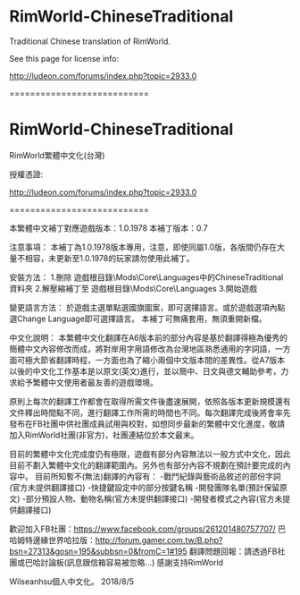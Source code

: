 RimWorld-ChineseTraditional
===========================

Traditional Chinese translation of RimWorld.

See this page for license info:

http://ludeon.com/forums/index.php?topic=2933.0

===========================

RimWorld-ChineseTraditional
===========================
RimWorld繁體中文化(台灣)

授權憑證:

http://ludeon.com/forums/index.php?topic=2933.0

===========================

本繁體中文補丁對應遊戲版本：1.0.1978
本補丁版本：0.7

注意事項：
本補丁為1.0.1978版本專用，注意，即使同屬1.0版，各版間仍存在大量不相容，未更新至1.0.1978的玩家請勿使用此補丁。

安裝方法：
1.刪除 遊戲根目錄\Mods\Core\Languages中的ChineseTraditional資料夾
2.解壓縮補丁至 遊戲根目錄\Mods\Core\Languages
3.開始遊戲

變更語言方法：
於遊戲主選單點選國旗圖案，即可選擇語言。或於遊戲選項內點選Change Language即可選擇語言。
本補丁可無痛套用，無須重開新檔。


中文化說明：
本繁體中文化翻譯在A6版本前的部分內容是基於翻譯得極為優秀的簡體中文內容修改而成，將對岸用字用語修改為台灣地區熟悉通用的字詞語，一方面可極大節省翻譯時程，一方面也為了縮小兩個中文版本間的差異性。從A7版本以後的中文化工作基本是以原文(英文)進行，並以簡中、日文與德文輔助參考，力求給予繁體中文使用者最友善的遊戲環境。

原則上每次的翻譯工作都會在取得所需文件後盡速展開，依照各版本更新規模還有文件釋出時間點不同，進行翻譯工作所需的時間也不同。每次翻譯完成後將會率先發布在FB社團中供社團成員試用與校對，如想同步最新的繁體中文化進度，敬請加入RimWorld社團(非官方)，社團連結位於本文最末。

目前的繁體中文化完成度仍有極限，遊戲有部分內容無法以一般方式中文化，因此目前不劃入繁體中文化的翻譯範圍內。另外也有部分內容不規劃在預計要完成的內容中。
目前所知暫不(無法)翻譯的內容有：
-戰鬥紀錄與藝術品敘述的部份字詞(官方未提供翻譯接口)
-快捷鍵設定中的部分按鍵名稱
-開發團隊名單(預計保留原文)
-部分預設人物、動物名稱(官方未提供翻譯接口)
-開發者模式之內容(官方未提供翻譯接口)


歡迎加入FB社團：https://www.facebook.com/groups/261201480757707/
巴哈姆特邊緣世界哈拉版：http://forum.gamer.com.tw/B.php?bsn=27313&gosn=195&subbsn=0&fromC=1#195
翻譯問題回報：請透過FB社團或巴哈討論板(訊息跟信箱容易被忽略...)
感謝支持RimWorld

Wilseanhsu個人中文化。 2018/8/5